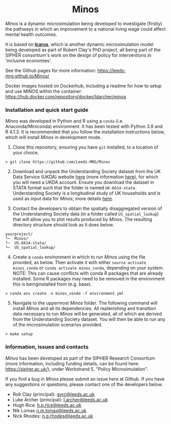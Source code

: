 <div align="center">
    <h1>Minos</h1>
</div>

*Minos* is a dynamic microsimulation being developed to investigate (firstly) the pathways in which an improvement to a national living wage could affect mental health outcomes. 

It is based on [**Icarus**](https://github.com/RobertClay/Icarus), which is another dynamic microsimulation model being developed as part of Robert Clay's PhD project, all being part of the SIPHER consortium's work on the design of policy for interventions in 'inclusive economies'.

See the Github pages for more information: https://leeds-mrg.github.io/Minos/

Docker images hosted on Dockerhub, including a readme for how to setup and use MINOS within the container: https://hub.docker.com/repository/docker/ldarcher/minos

### Installation and quick start guide

*Minos* was developed in Python and R using a ```conda``` (i.e. Anaconda/Miniconda) environment. It has been tested with Python 3.9 and R 4.1.3. It is recommended that you follow the installation instructions below, which will install *Minos* in development mode.

1. Clone this repository, ensuring you have ```git``` installed, to a location of your choice.

```> git clone https://github.com/Leeds-MRG/Minos```

2. Download and unpack the Understanding Society dataset from the UK Data Service (UKDA) website [here](https://ukdataservice.ac.uk/find-data/) (more information [here](https://www.understandingsociety.ac.uk/documentation/access-data)), for which you will need a UKDA account. Ensure you download the dataset in STATA format such that the folder is named ```UK-6614-stata```. Understanding Society is a longitudinal study of UK households and is used as input data for *Minos*; more details [here]().

3. Contact the developers to obtain the spatially disaggregated version of the Understanding Society data (in a folder called ```US_spatial_lookup```) that will allow you to plot results produced by *Minos*. The resulting directory structure should look as it does below.

```
yourproject/
└─  Minos/
└─  US-6614-stata/
└─  US_spatial_lookup/
```

4. Create a ```conda``` environment in which to run *Minos* using the file provided, as below. Then activate it with either ```source activate minos_conda``` or ```conda activate minos_conda```, depending on your system. NOTE: This can cause conflicts with conda R packages that are already installed. Some R packages may need to be removed in the environment this is beinginstalled from (e.g. base). 

```
> conda env create -n minos_conda -f environment.yml
```

5. Navigate to the uppermost *Minos* folder. The following command will install *Minos* and all its dependencies. All replenishing and transition data necessary to run *Minos* will be generated, all of which are derived from the Understanding Society dataset. You will then be able to run any of the microsimulation scenarios provided.

```> make setup```

### Information, issues and contacts

*Minos* has been developed as part of the SIPHER Research Consortium (more information, including funding details, can be found here: https://sipher.ac.uk/), under Workstrand 5, "Policy Microsimulation".

If you find a bug in *Minos* please submit an issue here at Github. If you have any suggestions or questions, please contact one of the developers below.

- Rob Clay (principal): gyrc@leeds.ac.uk
- Luke Archer (principal): l.archer@leeds.ac.uk
- Hugh Rice: h.p.rice@leeds.ac.uk
- Nik Lomax n.m.lomax@leeds.ac.uk
- Nick Rhodes: n.g.rhodes@leeds.ac.uk
